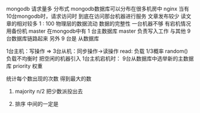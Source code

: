 mongodb
请求量多
分布式 mongodb数据库可以分布在很多机房中 nginx
当有10台mongodb时，请求访问时  到底在访问那台机器进行服务
文章发布较少   读文章的相对较多  1 : 100
物理层的数据流动 数据的完整性  一台机器不够  有宕机情况  用备份机 master
在mongodb中有 1 台主数据库  master 负责写入工作 与其他 9 台数据库链路起来
另外 9 台是 从数据库

1台主机：写操作 => 3台从机：同步操作->读操作
    read: 负载 1/3概率 random()
    负载不均衡时  把空闲的机器引入
1台主机宕机时： 9台从数据库中选举新的主数据库
    priority 权重

统计每个数出现的次数  得到最大的数
1. majority n/2 把少数派投出去

2. 排序  中间的一定是